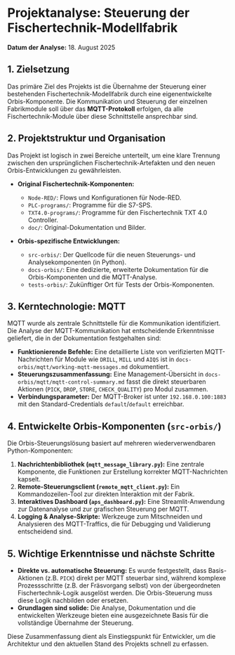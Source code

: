 # Projektanalyse: Steuerung der Fischertechnik-Modellfabrik

**Datum der Analyse:** 18. August 2025

## 1. Zielsetzung

Das primäre Ziel des Projekts ist die Übernahme der Steuerung einer bestehenden Fischertechnik-Modellfabrik durch eine eigenentwickelte Orbis-Komponente. Die Kommunikation und Steuerung der einzelnen Fabrikmodule soll über das **MQTT-Protokoll** erfolgen, da alle Fischertechnik-Module über diese Schnittstelle ansprechbar sind.

## 2. Projektstruktur und Organisation

Das Projekt ist logisch in zwei Bereiche unterteilt, um eine klare Trennung zwischen den ursprünglichen Fischertechnik-Artefakten und den neuen Orbis-Entwicklungen zu gewährleisten.

-   **Original Fischertechnik-Komponenten:**
    -   `Node-RED/`: Flows und Konfigurationen für Node-RED.
    -   `PLC-programs/`: Programme für die S7-SPS.
    -   `TXT4.0-programs/`: Programme für den Fischertechnik TXT 4.0 Controller.
    -   `doc/`: Original-Dokumentation und Bilder.

-   **Orbis-spezifische Entwicklungen:**
    -   `src-orbis/`: Der Quellcode für die neuen Steuerungs- und Analysekomponenten (in Python).
    -   `docs-orbis/`: Eine dedizierte, erweiterte Dokumentation für die Orbis-Komponenten und die MQTT-Analyse.
    -   `tests-orbis/`: Zukünftiger Ort für Tests der Orbis-Komponenten.

## 3. Kerntechnologie: MQTT

MQTT wurde als zentrale Schnittstelle für die Kommunikation identifiziert. Die Analyse der MQTT-Kommunikation hat entscheidende Erkenntnisse geliefert, die in der Dokumentation festgehalten sind:

-   **Funktionierende Befehle:** Eine detaillierte Liste von verifizierten MQTT-Nachrichten für Module wie `DRILL`, `MILL` und `AIQS` ist in `docs-orbis/mqtt/working-mqtt-messages.md` dokumentiert.
-   **Steuerungszusammenfassung:** Eine Management-Übersicht in `docs-orbis/mqtt/mqtt-control-summary.md` fasst die direkt steuerbaren Aktionen (`PICK`, `DROP`, `STORE`, `CHECK_QUALITY`) pro Modul zusammen.
-   **Verbindungsparameter:** Der MQTT-Broker ist unter `192.168.0.100:1883` mit den Standard-Credentials `default`/`default` erreichbar.

## 4. Entwickelte Orbis-Komponenten (`src-orbis/`)

Die Orbis-Steuerungslösung basiert auf mehreren wiederverwendbaren Python-Komponenten:

1.  **Nachrichtenbibliothek (`mqtt_message_library.py`):** Eine zentrale Komponente, die Funktionen zur Erstellung korrekter MQTT-Nachrichten kapselt.
2.  **Remote-Steuerungsclient (`remote_mqtt_client.py`):** Ein Kommandozeilen-Tool zur direkten Interaktion mit der Fabrik.
3.  **Interaktives Dashboard (`aps_dashboard.py`):** Eine Streamlit-Anwendung zur Datenanalyse und zur grafischen Steuerung per MQTT.
4.  **Logging & Analyse-Skripte:** Werkzeuge zum Mitschneiden und Analysieren des MQTT-Traffics, die für Debugging und Validierung entscheidend sind.

## 5. Wichtige Erkenntnisse und nächste Schritte

-   **Direkte vs. automatische Steuerung:** Es wurde festgestellt, dass Basis-Aktionen (z.B. `PICK`) direkt per MQTT steuerbar sind, während komplexe Prozessschritte (z.B. der Fräsvorgang selbst) von der übergeordneten Fischertechnik-Logik ausgelöst werden. Die Orbis-Steuerung muss diese Logik nachbilden oder ersetzen.
-   **Grundlagen sind solide:** Die Analyse, Dokumentation und die entwickelten Werkzeuge bieten eine ausgezeichnete Basis für die vollständige Übernahme der Steuerung.

Diese Zusammenfassung dient als Einstiegspunkt für Entwickler, um die Architektur und den aktuellen Stand des Projekts schnell zu erfassen.
